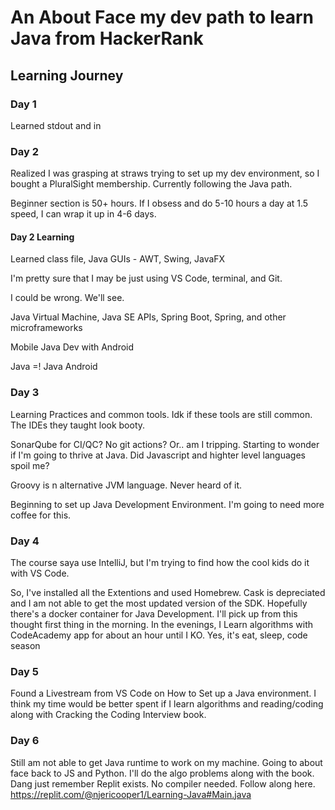 # An About Face my dev path to learn Java from HackerRank

## Learning Journey

### Day 1

Learned stdout and in

### Day 2

Realized I was grasping at straws trying to set up my dev environment, so I bought a PluralSight membership. Currently following the Java path.

Beginner section is 50+ hours. If I obsess and do 5-10 hours a day at 1.5 speed, I can wrap it up in 4-6 days.

#### Day 2 Learning

Learned class file, Java GUIs - AWT, Swing, JavaFX

I'm pretty sure that I may be just using VS Code, terminal, and Git.

I could be wrong. We'll see.

Java Virtual Machine, Java SE APIs, Spring Boot, Spring, and other microframeworks

Mobile Java Dev with Android

Java =! Java Android

### Day 3

Learning Practices and common tools. Idk if these tools are still common. The IDEs they taught look booty.

SonarQube for CI/QC? No git actions? Or.. am I tripping. Starting to wonder if I'm going to thrive at Java. Did Javascript and highter level languages spoil me?

Groovy is n alternative JVM language. Never heard of it.

Beginning to set up Java Development Environment. I'm going to need more coffee for this.

### Day 4

The course saya use IntelliJ, but I'm trying to find how the cool kids do it with VS Code.

So, I've installed all the Extentions and used Homebrew. Cask is depreciated and I am not able to get the most updated version of the SDK. Hopefully there's a docker container for Java Development. I'll pick up from this thought first thing in the morning. In the evenings, I Learn algorithms with CodeAcademy app for about an hour until I KO. Yes, it's eat, sleep, code season

### Day 5

Found a Livestream from VS Code on How to Set up a Java environment. I think my time would be better spent if I learn algorithms and reading/coding along with Cracking the Coding Interview book.

### Day 6

Still am not able to get Java runtime to work on my machine. Going to about face back to JS and Python. I'll do the algo problems along with the book. Dang just remember Replit exists. No compiler needed. Follow along here. https://replit.com/@njericooper1/Learning-Java#Main.java